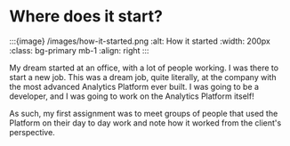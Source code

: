 # Where does it start?

:::{image} /images/how-it-started.png
:alt: How it started
:width: 200px
:class: bg-primary mb-1
:align: right
:::

My dream started at an office, with a lot of people working. I was there to start a new job. This was a dream job, quite literally, at the company with the most advanced Analytics Platform ever built. I was going to be a developer, and I was going to work on the Analytics Platform itself!

As such, my first assignment was to meet groups of people that used the Platform on their day to day work and note how it worked from the client's perspective.